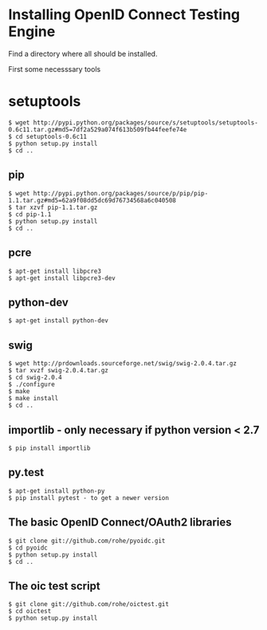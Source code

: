 
# Installing OpenID Connect Testing Engine


Find a directory where all should be installed.

First some necesssary tools

# setuptools

	$ wget http://pypi.python.org/packages/source/s/setuptools/setuptools-0.6c11.tar.gz#md5=7df2a529a074f613b509fb44feefe74e
	$ cd setuptools-0.6c11
	$ python setup.py install
	$ cd ..


## pip

	$ wget http://pypi.python.org/packages/source/p/pip/pip-1.1.tar.gz#md5=62a9f08dd5dc69d76734568a6c040508
	$ tar xzvf pip-1.1.tar.gz
	$ cd pip-1.1
	$ python setup.py install
	$ cd ..


## pcre

	$ apt-get install libpcre3
	$ apt-get install libpcre3-dev


## python-dev

	$ apt-get install python-dev


## swig

	$ wget http://prdownloads.sourceforge.net/swig/swig-2.0.4.tar.gz
	$ tar xvzf swig-2.0.4.tar.gz
	$ cd swig-2.0.4
	$ ./configure
	$ make
	$ make install
	$ cd ..


## importlib - only necessary if python version < 2.7

	$ pip install importlib


## py.test

	$ apt-get install python-py
	$ pip install pytest - to get a newer version


## The basic OpenID Connect/OAuth2 libraries

	$ git clone git://github.com/rohe/pyoidc.git
	$ cd pyoidc
	$ python setup.py install
	$ cd ..


## The oic test script

	$ git clone git://github.com/rohe/oictest.git
	$ cd oictest
	$ python setup.py install

